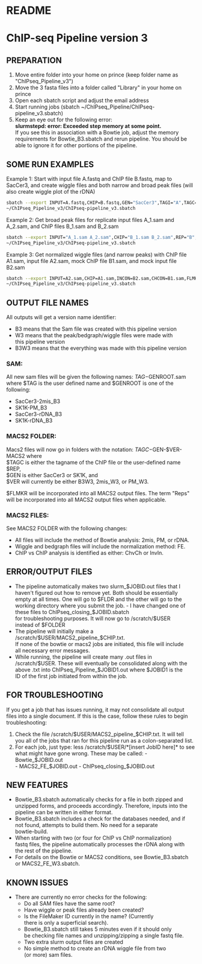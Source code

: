 # README
# ChIP-seq Pipeline version 3

## PREPARATION
1. Move entire folder into your home on prince (keep folder name as  
   "ChIPseq_Pipeline_v3")
2. Move the 3 fasta files into a folder called "Library" in your home on prince
3. Open each sbatch script and adjust the email address
4. Start running jobs (sbatch ~/ChIPseq_Pipeline/ChIPseq-pipeline_v3.sbatch)
5. Keep an eye out for the following error:  
   **slurmstepd: error: Exceeded step memory at some point.**  
   If you see this in association with a Bowtie job, adjust the memory  
   requirements for Bowtie_B3.sbatch and rerun pipeline. You should be  
   able to ignore it for other portions of the pipeline.

## SOME RUN EXAMPLES
Example 1: Start with input file A.fastq and ChIP file B.fastq, map to SacCer3, 
and create wiggle files and both narrow and broad peak files 
(will also create wiggle plot of the rDNA)
```Bash
sbatch --export INPUT=A.fastq,CHIP=B.fastq,GEN="SacCer3",TAGI="A",TAGC="B",PEAK="BOTH" \ 
~/ChIPseq_Pipeline_v3/ChIPseq-pipeline_v3.sbatch
```

Example 2: Get broad peak files for replicate input files A_1.sam and A_2.sam, and
ChIP files B_1.sam and B_2.sam
```Bash
sbatch --export INPUT="A_1.sam A_2.sam",CHIP="B_1.sam B_2.sam",REP="B",FLMKR="1-3",PEAK="BROAD",WIG="F" \
~/ChIPseq_Pipeline_v3/ChIPseq-pipeline_v3.sbatch
```

Example 3: Get normalized wiggle files (and narrow peaks) with ChIP file A1.sam, input file A2.sam,
mock ChIP file B1.sam, and mock input file B2.sam
```Bash
sbatch --export INPUT=A2.sam,CHIP=A1.sam,INCON=B2.sam,CHCON=B1.sam,FLMKR="1-2" \
~/ChIPseq_Pipeline_v3/ChIPseq-pipeline_v3.sbatch
```

## OUTPUT FILE NAMES
All outputs will get a version name identifier:
  - B3 means that the Sam file was created with this pipeline version
  - W3 means that the peak/bedgraph/wiggle files were made with  
    this pipeline version
  - B3W3 means that the everything was made with this pipeline version

### SAM:
All new sam files will be given the following names: $TAG-$GENROOT.sam
where $TAG is the user defined name and $GENROOT is one of the following:
  - SacCer3-2mis_B3
  - SK1K-PM_B3
  - SacCer3-rDNA_B3
  - SK1K-rDNA_B3

### MACS2 FOLDER:
Macs2 files will now go in folders with the notation: $TAGC-$GEN-$VER-MACS2 where  
  $TAGC is either the tagname of the ChIP file or the user-defined name $REP,  
  $GEN is either SacCer3 or SK1K, and  
  $VER will currently be either B3W3, 2mis_W3, or PM_W3.

$FLMKR will be incorporated into all MACS2 output files. 
The term "Reps" will be incorporated into all MACS2 output files when applicable.

### MACS2 FILES:
See MACS2 FOLDER with the following changes:
  - All files will include the method of Bowtie analysis: 2mis, PM, or rDNA.
  - Wiggle and bedgraph files will include the normalization method: FE.
  - ChIP vs ChIP analysis is identified as either: ChvCh or InvIn.

## ERROR/OUTPUT FILES
- The pipeline automatically makes two slurm_$JOBID.out files that I  
  haven't figured out how to remove yet. Both should be essentially  
  empty at all times. One will go to $FLDR and the other will go to the  
  working directory where you submit the job.
  	  - I have changed one of these files to ChIPseq_closing_$JOBID.sbatch   
	  for troubleshooting purposes. It will now go to /scratch/$USER  
	  instead of $FOLDER
- The pipeline will initially make a /scratch/$USER/MACS2_pipeline_$CHIP.txt.  
  If none of the bowtie or macs2 jobs are initiated, this file will include  
  all necessary error messages.
- While running, the pipeline will create many .out files in  
  /scratch/$USER. These will eventually be consolidated along with  
  the above .txt into ChIPseq_Pipeline_$JOBID1.out where $JOBID1 is the  
  ID of the first job initiated from within the job.

## FOR TROUBLESHOOTING
If you get a job that has issues running, it may not consolidate all 
output files into a single document. If this is the case, follow these 
rules to begin troubleshooting:
1) Check the file /scratch/$USER/MACS2_pipeline_$CHIP.txt. It will tell   
   you all of the jobs that ran for this pipeline run as a colon-separated list.
2) For each job, just type: less /scratch/$USER/*[insert JobID here]* to   
   see what might have gone wrong. These may be called:  
       - Bowtie_$JOBID.out  
       - MACS2_FE_$JOBID.out  
       - ChIPseq_closing_$JOBID.out  

## NEW FEATURES
- Bowtie_B3.sbatch automatically checks for a file in both zipped and  
  unzipped forms, and proceeds accordingly. Therefore, inputs into the  
  pipeline can be written in either format.
- Bowtie_B3.sbatch includes a check for the databases needed, and if  
  not found, attempts to build them. No need for a separate  
  bowtie-build.
- When starting with two (or four for ChIP vs ChIP normalization)  
  fastq files, the pipeline automatically processes the rDNA along with  
  the rest of the pipeline.
- For details on the Bowtie or MACS2 conditions, see Bowtie_B3.sbatch  
  or MACS2_FE_W3.sbatch.

## KNOWN ISSUES
- There are currently no error checks for the following:
  - Do all SAM files have the same root?
  - Have wiggle or peak files already been created?
  - Is the FileMaker ID currently in the name? (Currently  
    there is only a superficial search).
  - Bowtie_B3.sbatch still takes 5 minutes even if it should only  
    be checking file names and unzipping/zipping a single fastq file.
  - Two extra slurm output files are created
  - No simple method to create an rDNA wiggle file from two  
       (or more) sam files.
